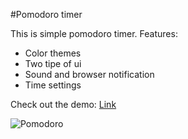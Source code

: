 #Pomodoro timer

This is simple pomodoro timer.
Features:
- Color themes
- Two tipe of ui
- Sound and browser notification
- Time settings

Check out the demo: [Link](http://artemershov.ru/apps/pomodoro/)

![Pomodoro](http://i.imgur.com/ycr2gFz.png)